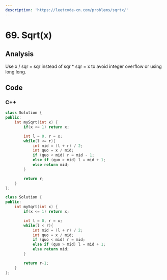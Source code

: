 ```yaml
---
description: 'https://leetcode-cn.com/problems/sqrtx/'
---
```


# 69. Sqrt\(x\)

## Analysis

Use x / sqr = sqr instead of sqr \* sqr = x to avoid integer overflow or using long long.

## Code

### C++ 

```cpp
class Solution {
public:
    int mySqrt(int x) {
        if(x <= 1) return x;

        int l = 0, r = x;
        while(l <= r){
            int mid = (l + r) / 2;
            int quo = x / mid;
            if (quo < mid) r = mid - 1;
            else if (quo > mid) l = mid + 1;
            else return mid;
        }

        return r;
    }
};

class Solution {
public:
    int mySqrt(int x) {
        if(x <= 1) return x;

        int l = 0, r = x;
        while(l < r){
            int mid = (l + r) / 2;
            int quo = x / mid;
            if (quo < mid) r = mid;
            else if (quo > mid) l = mid + 1;
            else return mid;
        }

        return r-1;
    }
};
```

